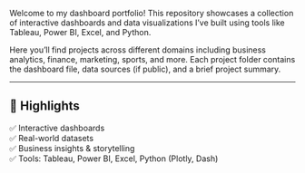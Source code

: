 Welcome to my dashboard portfolio! This repository showcases a collection of interactive dashboards and data visualizations I’ve built using tools like Tableau, Power BI, Excel, and Python.  

Here you’ll find projects across different domains including business analytics, finance, marketing, sports, and more. Each project folder contains the dashboard file, data sources (if public), and a brief project summary.

---

## 🌟 Highlights

✅ Interactive dashboards  
✅ Real-world datasets  
✅ Business insights & storytelling  
✅ Tools: Tableau, Power BI, Excel, Python (Plotly, Dash)



